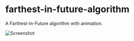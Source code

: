 # farthest-in-future-algorithm
A Farthest-in-Future algorithm with animation.

![Screenshot](https://raw.githubusercontent.com/yuripourre/farthest-in-future-algorithm/master/screenshot/screenshot1.png)
